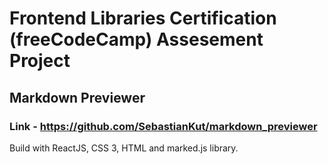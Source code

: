 # Frontend Libraries Certification (freeCodeCamp) Assesement Project
## Markdown Previewer

### Link - https://github.com/SebastianKut/markdown_previewer

Build with ReactJS, CSS 3, HTML and marked.js library.